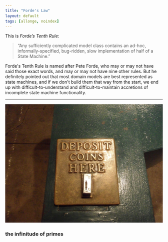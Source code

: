 ```yaml
---
title: "Forde's Law"
layout: default
tags: [allonge, noindex]
---
```


This is _Forde’s Tenth Rule_:

> “Any sufficiently complicated model class contains an ad-hoc, informally-specified, bug-ridden, slow implementation of half of a State Machine.”

Forde's Tenth Rule is named after Pete Forde, who may or may not have said those exact words, and may or may not have nine other rules. But he definitely pointed out that most domain models are best represented as state machines, and if we don't build them that way from the start, we end up with difficult-to-understand and difficult-to-maintain accretions of incomplete state machine functionality.

---

[![A coin operated turnstile](/assets/images/deposit-coins-here.jpg)](https://www.flickr.com/photos/walkingsf/7013161873)

### the infinitude of primes
